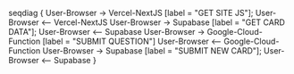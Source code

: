 seqdiag {
User-Browser -> Vercel-NextJS [label = "GET SITE JS"];
User-Browser <-- Vercel-NextJS
User-Browser -> Supabase [label = "GET CARD DATA"];
User-Browser <-- Supabase
User-Browser -> Google-Cloud-Function [label = "SUBMIT QUESTION"]
User-Browser <-- Google-Cloud-Function
User-Browser -> Supabase [label = "SUBMIT NEW CARD"];
User-Browser <-- Supabase
}

